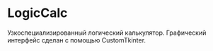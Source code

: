 # LogicCalc
Узкоспециализированный логический калькулятор. Графический интерфейс сделан с помощью CustomTkinter.
